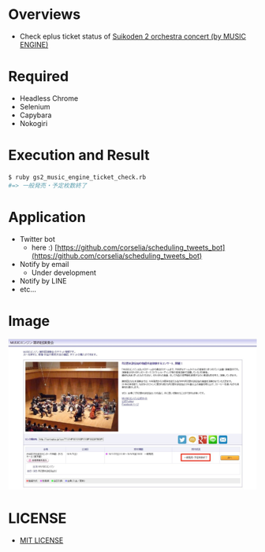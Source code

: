 # Overviews
- Check eplus ticket status of [Suikoden 2 orchestra concert (by MUSIC ENGINE)](http://musicengine-info.net/live2018)

# Required
- Headless Chrome
- Selenium
- Capybara
- Nokogiri

# Execution and Result
```bash
$ ruby gs2_music_engine_ticket_check.rb
#=> 一般発売・予定枚数終了
```

# Application
- Twitter bot
    - here :) [https://github.com/corselia/scheduling_tweets_bot](https://github.com/corselia/scheduling_tweets_bot)
- Notify by email
    - Under development
- Notify by LINE
- etc...

# Image
![scarping_image](scraping_image.jpg)

# LICENSE
- [MIT LICENSE](LICENSE)

